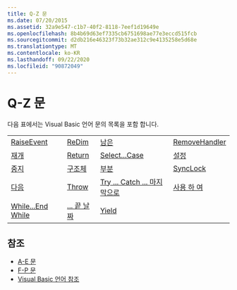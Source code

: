 ```yaml
---
title: Q-Z 문
ms.date: 07/20/2015
ms.assetid: 32a9e547-c1b7-40f2-8118-7eef1d19649e
ms.openlocfilehash: 8b4b69d63ef7335cb6751698ae77e3eccd515fcb
ms.sourcegitcommit: d2db216e46323f73b32ae312c9e4135258e5d68e
ms.translationtype: MT
ms.contentlocale: ko-KR
ms.lasthandoff: 09/22/2020
ms.locfileid: "90872049"
---
```

# <a name="q-z-statements"></a>Q-Z 문

다음 표에서는 Visual Basic 언어 문의 목록을 포함 합니다.  
  
|||||  
|---|---|---|---|  
|[RaiseEvent](raiseevent-statement.md)|[ReDim](redim-statement.md)|[남은](rem-statement.md)|[RemoveHandler](removehandler-statement.md)|  
|[재개](resume-statement.md)|[Return](return-statement.md)|[Select...Case](select-case-statement.md)|[설정](set-statement.md)|  
|[중지](stop-statement.md)|[구조체](structure-statement.md)|[부분](sub-statement.md)|[SyncLock](synclock-statement.md)|  
|[다음](then-statement.md)|[Throw](throw-statement.md)|[Try ... Catch ... 마지막으로](try-catch-finally-statement.md)|[사용 하 여](using-statement.md)|  
|[While...End While](while-end-while-statement.md)|[... 끝 날짜](with-end-with-statement.md)|[Yield](yield-statement.md)||  
  
## <a name="see-also"></a>참조

- [A-E 문](a-e-statements.md)
- [F-P 문](f-p-statements.md)
- [Visual Basic 언어 참조](../index.md)
